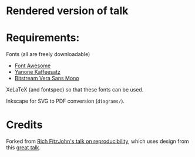 # Rendered version of talk


# Requirements:

Fonts (all are freely downloadable)

* [Font Awesome](http://fortawesome.github.io/Font-Awesome/)
* [Yanone Kaffeesatz](https://www.google.com/fonts#UsePlace:use/Collection:Yanone+Kaffeesatz)
* [Bitstream Vera Sans Mono](http://ftp.gnome.org/pub/GNOME/sources/ttf-bitstream-vera/1.10/)

XeLaTeX (and fontspec) so that these fonts can be used.

Inkscape for SVG to PDF conversion (`diagrams/`).

# Credits

Forked from [Rich FitzJohn's talk on reproducibility](https://github.com/richfitz/reproducibility-2014/releases/download/v1.0/slides.pdf), which uses design from this [great talk](http://bost.ocks.org/mike/d3/workshop/#0).
